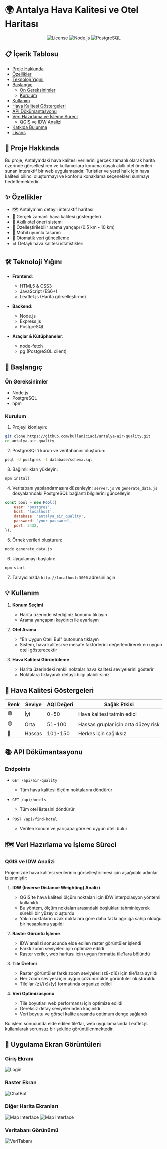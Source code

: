 # 🌍 Antalya Hava Kalitesi ve Otel Haritası

<div align="center">

![License](https://img.shields.io/badge/license-MIT-blue.svg)
![Node.js](https://img.shields.io/badge/Node.js-v14+-green.svg)
![PostgreSQL](https://img.shields.io/badge/PostgreSQL-v13+-blue.svg)

</div>

## 📋 İçerik Tablosu
- [Proje Hakkında](#-proje-hakkında)
- [Özellikler](#-özellikler)
- [Teknoloji Yığını](#-teknoloji-yığını)
- [Başlangıç](#-başlangıç)
  - [Ön Gereksinimler](#ön-gereksinimler)
  - [Kurulum](#kurulum)
- [Kullanım](#-kullanım)
- [Hava Kalitesi Göstergeleri](#-hava-kalitesi-göstergeleri)
- [API Dökümantasyonu](#-api-dökümantasyonu)
- [Veri Hazırlama ve İşleme Süreci](#-veri-hazırlama-ve-işleme-süreci)
  - [QGIS ve IDW Analizi](#qgis-ve-idw-analizi)
- [Katkıda Bulunma](#-katkıda-bulunma)
- [Lisans](#-lisans)

## 🎯 Proje Hakkında

Bu proje, Antalya'daki hava kalitesi verilerini gerçek zamanlı olarak harita üzerinde görselleştiren ve kullanıcılara konuma dayalı akıllı otel önerileri sunan interaktif bir web uygulamasıdır. Turistler ve yerel halk için hava kalitesi bilinci oluşturmayı ve konforlu konaklama seçenekleri sunmayı hedeflemektedir.

## ✨ Özellikler

- 🗺️ Antalya'nın detaylı interaktif haritası
- 📍 Gerçek zamanlı hava kalitesi göstergeleri
- 🏨 Akıllı otel öneri sistemi
- 📏 Özelleştirilebilir arama yarıçapı (0.5 km - 10 km)
- 📱 Mobil uyumlu tasarım
- 🔄 Otomatik veri güncelleme
- 📊 Detaylı hava kalitesi istatistikleri

## 🛠 Teknoloji Yığını

- **Frontend**:
  - HTML5 & CSS3
  - JavaScript (ES6+)
  - Leaflet.js (Harita görselleştirme)
  
- **Backend**:
  - Node.js
  - Express.js
  - PostgreSQL
  
- **Araçlar & Kütüphaneler**:
  - node-fetch
  - pg (PostgreSQL client)

## 🚀 Başlangıç

### Ön Gereksinimler

- Node.js 
- PostgreSQL 
- npm 

### Kurulum

1. Projeyi klonlayın:
```bash
git clone https://github.com/kullaniciadi/antalya-air-quality.git
cd antalya-air-quality
```

2. PostgreSQL'i kurun ve veritabanını oluşturun:
```bash
psql -U postgres -f database/schema.sql
```

3. Bağımlılıkları yükleyin:
```bash
npm install
```

4. Veritabanı yapılandırmasını düzenleyin:
   `server.js` ve `generate_data.js` dosyalarındaki PostgreSQL bağlantı bilgilerini güncelleyin:
```javascript
const pool = new Pool({
    user: 'postgres',
    host: 'localhost',
    database: 'antalya_air_quality',
    password: 'your_password',
    port: 5432,
});
```

5. Örnek verileri oluşturun:
```bash
node generate_data.js
```

6. Uygulamayı başlatın:
```bash
npm start
```

7. Tarayıcınızda `http://localhost:3000` adresini açın

## 💡 Kullanım

1. **Konum Seçimi**
   - Harita üzerinde istediğiniz konumu tıklayın
   - Arama yarıçapını kaydırıcı ile ayarlayın

2. **Otel Arama**
   - "En Uygun Oteli Bul" butonuna tıklayın
   - Sistem, hava kalitesi ve mesafe faktörlerini değerlendirerek en uygun oteli gösterecektir

3. **Hava Kalitesi Görüntüleme**
   - Harita üzerindeki renkli noktalar hava kalitesi seviyelerini gösterir
   - Noktalara tıklayarak detaylı bilgi alabilirsiniz

## 🌈 Hava Kalitesi Göstergeleri

| Renk | Seviye | AQI Değeri | Sağlık Etkisi |
|------|---------|------------|----------------|
| 🟢 | İyi | 0-50 | Hava kalitesi tatmin edici |
| 🟡 | Orta | 51-100 | Hassas gruplar için orta düzey risk |
| 🔴 | Hassas | 101-150 |  Herkes için sağlıksız |

## 📚 API Dökümantasyonu

### Endpoints

- `GET /api/air-quality`
  - Tüm hava kalitesi ölçüm noktalarını döndürür
  
- `GET /api/hotels`
  - Tüm otel listesini döndürür
  
- `POST /api/find-hotel`
  - Verilen konum ve yarıçapa göre en uygun oteli bulur

## 🗺️ Veri Hazırlama ve İşleme Süreci

### QGIS ve IDW Analizi

Projemizde hava kalitesi verilerinin görselleştirilmesi için aşağıdaki adımlar izlenmiştir:

1. **IDW (Inverse Distance Weighting) Analizi**
   - QGIS'te hava kalitesi ölçüm noktaları için IDW interpolasyon yöntemi kullanıldı
   - Bu yöntem, ölçüm noktaları arasındaki boşlukları tahminleyerek sürekli bir yüzey oluşturdu
   - Yakın noktaların uzak noktalara göre daha fazla ağırlığa sahip olduğu bir hesaplama yapıldı

2. **Raster Görüntü İşleme**
   - IDW analizi sonucunda elde edilen raster görüntüler işlendi
   - Farklı zoom seviyeleri için optimize edildi
   - Raster veriler, web haritası için uygun formatta tile'lara bölündü

3. **Tile Üretimi**
   - Raster görüntüler farklı zoom seviyeleri (z8-z16) için tile'lara ayrıldı
   - Her zoom seviyesi için uygun çözünürlükte görüntüler oluşturuldu
   - Tile'lar {z}/{x}/{y} formatında organize edildi

4. **Veri Optimizasyonu**
   - Tile boyutları web performansı için optimize edildi
   - Gereksiz detay seviyelerinden kaçınıldı
   - Veri boyutu ve görsel kalite arasında optimum denge sağlandı

Bu işlem sonucunda elde edilen tile'lar, web uygulamasında Leaflet.js kullanılarak sorunsuz bir şekilde görüntülenmektedir.

## 📱 Uygulama Ekran Görüntüleri

### Giriş Ekranı
![Login ](https://github.com/user-attachments/assets/d3579f53-d273-4304-9502-34c96a6b0644)

### Raster Ekran
![ChatBot](https://github.com/user-attachments/assets/da8f59c9-fb3c-44c8-89ae-d46144100d0e)

### Diğer Harita Ekranları
![Map Interface](https://github.com/user-attachments/assets/7db207b9-fe3f-4410-9fdb-89b6ec19413c)
![Map Interface](https://github.com/user-attachments/assets/acb0231d-6422-4daf-9cdf-9a7296cfba01)

### Veritabanı Görünümü
![VeriTabanı]()
